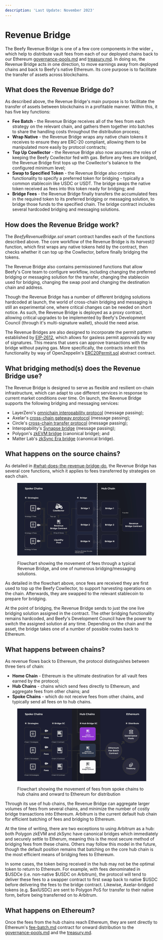 ```yaml
---
description: 'Last Update: November 2023'
---
```


# Revenue Bridge

The Beefy Revenue Bridge is one of a few core components in the wider [.](./ "mention") which help to distribute vault fees from each of our deployed chains back to our Ethereum [governance-pools.md](governance-pools.md "mention") and [treasury.md](../../dao/treasury.md "mention"). In doing so, the Revenue Bridge acts in one direction, to move earnings away from deployed chains and back to Beefy's native Ethereum. Its core purpose is to facilitate the transfer of assets across blockchains.

## What does the Revenue Bridge do?

As described above, the Revenue Bridge's main purpose is to facilitate the transfer of assets between blockchains in a profitable manner. Within this, it has five key functions:

* **Fee Batch** - the Revenue Bridge receives all of the fees from each strategy on the relevant chain, and gathers them together into batches to share the handling costs throughout the distribution process;
* **Wrap Native** - the Revenue Bridge wraps any native chain tokens it receives to ensure they are ERC-20 compliant, allowing them to be manipulated more easily by protocol contracts;
* **Top Up Cowllector** - the Revenue Bridge also now assumes the roles of keeping the Beefy Cowllector fed with gas. Before any fees are bridged, the Revenue Bridge first tops up the Cowllector's balance to the configured minimum level;
* **Swap to Specified Token** - the Revenue Bridge also contains functionality to specify a preferred token for bridging - typically a common stablecoin like USDC or USDT. The bridge swaps the native token received as fees into this token ready for bridging; and
* **Bridge Fees** - the Revenue Bridge finally transfers the accumulated fees in the required token to its preferred bridging or messaging solution, to bridge those funds to the specified chain. The bridge contract includes several hardcoded bridging and messaging solutions.

## How does the Revenue Bridge work?

The _BeefyRevenueBridge.sol_ smart contract handles each of the functions described above. The core workflow of the Revenue Bridge is its _harvest()_ function, which first wraps any native tokens held by the contract, then checks whether it can top up the Cowllector, before finally bridging the tokens.

The Revenue Bridge also contains permissioned functions that allow Beefy's Core team to configure workflow, including changing the preferred bridging or messaging solution for the transfer, changing the stablecoin used for bridging, changing the swap pool and changing the destination chain and address.

Though the Revenue Bridge has a number of different bridging solutions hardcoded at launch, the world of cross-chain bridging and messaging is still an experimental one, where critical changes can be needed on short notice. As such, the Revenue Bridge is deployed as a proxy contract, allowing critical upgrades to be implemented by Beefy's Development Council (through it's multi-signature wallet), should the need arise.

The Revenue Bridges are also designed to incorporate the permit pattern established by [EIP-2612](https://eips.ethereum.org/EIPS/eip-2612), which allows for gasless permit approvals by way of signatures. This means that users can approve transactions with the bridge without paying gas. More specifically, the contracts inherit this functionality by way of OpenZeppelin's [ERC20Permit.sol](https://github.com/OpenZeppelin/openzeppelin-contracts/blob/master/contracts/token/ERC20/extensions/ERC20Permit.sol) abstract contract.&#x20;

## What bridging method(s) does the Revenue Bridge use?

The Revenue Bridge is designed to serve as flexible and resilient on-chain infrastructure, which can adapt to use different services in response to current market conditions over time. On launch, the Revenue Bridge supports the following bridging and messaging services:

* LayerZero's [omnichain interopability protocol](https://layerzero.gitbook.io/docs/) (message passing);
* Axelar's [cross-chain gateway protocol](https://docs.axelar.dev/) (message passing);
* Circle's [cross-chain transfer protocol](https://developers.circle.com/stablecoin/docs/cctp-getting-started) (message passing);
* Interopability's [Synapse bridge](https://docs.synapseprotocol.com/protocol/synapse-bridge) (message passing);
* Polygon's [zkEVM bridge](https://wiki.polygon.technology/docs/category/zkevm-bridge/) (canonical bridge); and
* Matter Lab's [zkSync Era bridge](https://era.zksync.io/docs/reference/concepts/bridging-asset.html) (canonical bridge).&#x20;

## What happens on the source chains?

As detailed in [#what-does-the-revenue-bridge-do](revenue-bridge.md#what-does-the-revenue-bridge-do "mention"), the Revenue Bridge has several core functions, which it applies to fees transferred by strategies on each chain.

<figure><img src="../../.gitbook/assets/Revenue-bridge-flowchart.gif" alt=""><figcaption><p>Flowchart showing the movement of fees through a typical Revenue Bridge, and one of numerous bridging/messaging solutions.</p></figcaption></figure>

As detailed in the flowchart above, once fees are received they are first used to top up the Beefy Cowllector, to support harvesting operations on the chain. Afterwards, they are swapped to the relevant stablecoin to prepare for bridging.&#x20;

At the point of bridging, the Revenue Bridge sends to just the one live bridging solution assigned in the contract. The other bridging functionality remains hardcoded, and Beefy's Development Council have the power to switch the assigned solution at any time. Depending on the chain and the asset, the bridge takes one of a number of possible routes back to Ethereum.

## What happens between chains?

As revenue flows back to Ethereum, the protocol distinguishes between three tiers of chain:

* **Home Chain** - Ethereum is the ultimate destination for all vault fees earned by the protocol;
* **Hub Chains** - chains which send fees directly to Ethereum, and aggregate fees from other chains; and
* **Spoke Chains** - which do not receive fees from other chains, and typically send all fees on to hub chains.

<figure><img src="../../.gitbook/assets/revenue-hub-spoke-flowchart.gif" alt=""><figcaption><p>Flowchart showing the movement of fees from spoke chains to hub chains and onward to Ethereum for distribution</p></figcaption></figure>

Through its use of hub chains, the Revenue Bridge can aggregate larger volumes of fees from several chains, and minimize the number of costly bridge transactions into Ethereum. Arbitrum is the current default hub chain for efficient batching of fees and bridging to Ethereum.

At the time of writing, there are two exceptions to using Arbitrum as a hub: both Polygon zkEVM and zkSync have canonical bridges which immediately and securely settle to Etherum, meaning this is the most secure method of bridging fees from these chains. Others may follow this model in the future, though the default position remains that batching on the core hub chain is the most efficient means of bridging fees to Ethereum.&#x20;

In some cases, the token being received in the hub may not be the optimal token to return to Ethereum. For example, with fees denominated in $USDCe (i.e. non-native $USDC on Arbitrum), the protocol will tend to deliver these fees to a swapper contract to first swap back to native $USDC before delivering the fees to the bridge contract. Likewise, Axelar-bridged tokens (e.g. $axlUSDC) are sent to Polygon PoS for transfer to their native form, before being transferred on to Arbitrum.

## What happens on Ethereum?

Once the fees from the hub chains reach Ethereum, they are sent directly to Ethereum's [fee-batch.md](fee-batch.md "mention") contract for onward distribution to the [governance-pools.md](governance-pools.md "mention") and the [treasury.md](../../dao/treasury.md "mention").
